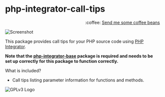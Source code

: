 # php-integrator-call-tips
<p align="right">
:coffee:
<a href="https://www.paypal.com/cgi-bin/webscr?cmd=_s-xclick&hosted_button_id=YKTNLZCRHMRTJ">Send me some coffee beans</a>
</p>

![Screenshot](https://ipfs.pics/ipfs/Qmd8BbxDMxunae5j12A3F6V9EgehNBvvUe3wywHKz7VSX4)

This package provides call tips for your PHP source code using [PHP Integrator](https://github.com/Gert-dev/php-integrator-base).

**Note that the [php-integrator-base](https://github.com/Gert-dev/php-integrator-base) package is required and needs to be set up correctly for this package to function correctly.**

What is included?
  * Call tips listing parameter information for functions and methods.

![GPLv3 Logo](http://gplv3.fsf.org/gplv3-127x51.png)
